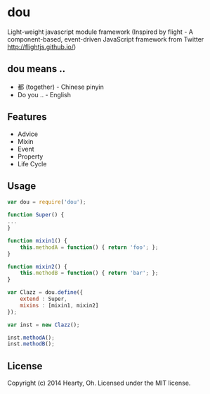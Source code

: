 dou 
===========================
Light-weight javascript module framework
(Inspired by flight - A component-based, event-driven JavaScript framework from Twitter 
http://flightjs.github.io/)

## dou means ..
 * 都 (together) - Chinese pinyin
 * Do you .. - English

## Features
 * Advice
 * Mixin
 * Event
 * Property
 * Life Cycle
 
## Usage

```js
var dou = require('dou');

function Super() {
...
}

function mixin1() {
	this.methodA = function() { return 'foo'; };
}

function mixin2() {
	this.methodB = function() { return 'bar'; };
}

var Clazz = dou.define({
	extend : Super,
	mixins : [mixin1, mixin2]
});

var inst = new Clazz();

inst.methodA();
inst.methodB();

```

## License
Copyright (c) 2014 Hearty, Oh. Licensed under the MIT license.
